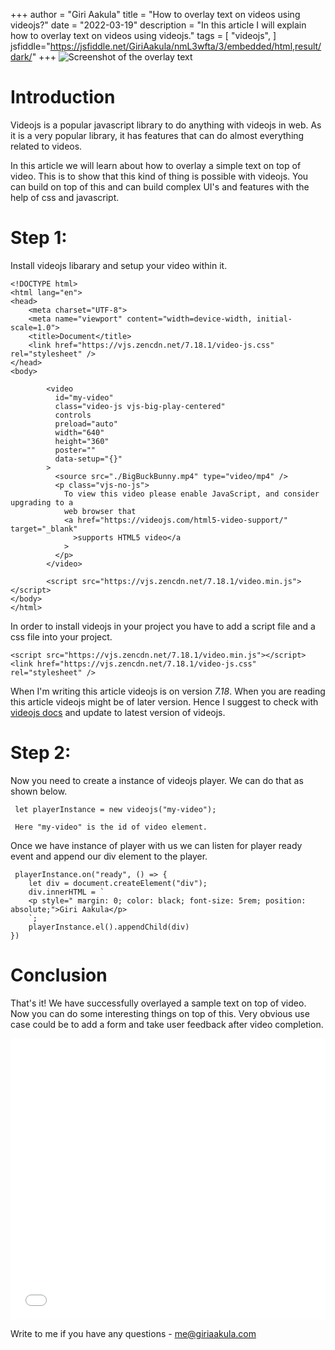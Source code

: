 +++
author = "Giri Aakula"
title = "How to overlay text on videos using videojs?"
date = "2022-03-19"
description = "In this article I will explain how to overlay text on videos using videojs."
tags = [
    "videojs",
]
jsfiddle="https://jsfiddle.net/GiriAakula/nmL3wfta/3/embedded/html,result/dark/"
+++
 ![Screenshot of the overlay text](/images/videojs-overlay/Screenshot-example.png)

# Introduction

Videojs is a popular javascript library to do anything with videojs in web. As it is a very popular library, it has features that can do almost everything related to videos.

In this article we will learn about how to overlay a simple text on top of video. This is to show that this kind of thing is possible with videojs. You can build on top of this and can build complex UI's and features with the help of css and javascript.

# Step 1:

Install videojs libarary and setup your video within it.

```
<!DOCTYPE html>
<html lang="en">
<head>
    <meta charset="UTF-8">
    <meta name="viewport" content="width=device-width, initial-scale=1.0">
    <title>Document</title>
    <link href="https://vjs.zencdn.net/7.18.1/video-js.css" rel="stylesheet" />
</head>
<body>

        <video
          id="my-video"
          class="video-js vjs-big-play-centered"
          controls
          preload="auto"
          width="640"
          height="360"
          poster=""
          data-setup="{}"
        >
          <source src="./BigBuckBunny.mp4" type="video/mp4" />
          <p class="vjs-no-js">
            To view this video please enable JavaScript, and consider upgrading to a
            web browser that
            <a href="https://videojs.com/html5-video-support/" target="_blank"
              >supports HTML5 video</a
            >
          </p>
        </video>

        <script src="https://vjs.zencdn.net/7.18.1/video.min.js"></script>
</body>
</html>
```

In order to install videojs in your project you have to add a script file and a css file into your project.
```
<script src="https://vjs.zencdn.net/7.18.1/video.min.js"></script>
<link href="https://vjs.zencdn.net/7.18.1/video-js.css" rel="stylesheet" />
```

When I'm writing this article videojs is on version *7.18*. When you are reading this article videojs might be of later version. Hence I suggest to check with [videojs docs](https://videojs.com/getting-started) and update to latest version of videojs.


# Step 2:

Now you need to create a instance of videojs player. We can do that as shown below.

```
 let playerInstance = new videojs("my-video");

 Here "my-video" is the id of video element.
```

Once we have instance of player with us we can listen for player ready event and append our div element to the player.

```
 playerInstance.on("ready", () => {
    let div = document.createElement("div");
    div.innerHTML = `
    <p style=" margin: 0; color: black; font-size: 5rem; position: absolute;">Giri Aakula</p>
    `;
    playerInstance.el().appendChild(div)
})
```
# Conclusion

That's it! We have successfully overlayed a sample text on top of video. Now you can do some interesting things on top of this.
Very obvious use case could be to add a form and take user feedback after video completion.

<iframe width="100%" height="450px" src="//jsfiddle.net/GiriAakula/nmL3wfta/6/embedded/html,result/dark/" allowfullscreen="allowfullscreen" allowpaymentrequest frameborder="0"></iframe>


Write to me if you have any questions - me@giriaakula.com